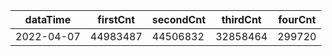 |dataTime|firstCnt|secondCnt|thirdCnt|fourCnt|
|-|-|-|-|-|
|2022-04-07|44983487|44506832|32858464|299720|